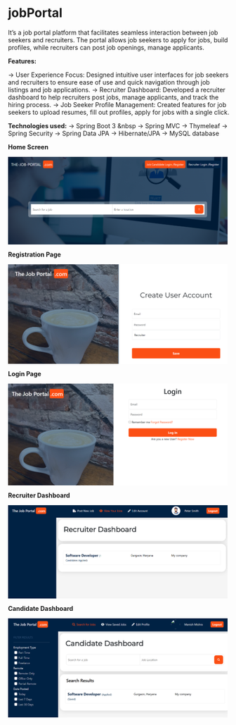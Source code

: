 # jobPortal

It’s a job portal platform that facilitates seamless interaction between job seekers and recruiters. The portal
allows job seekers to apply for jobs, build profiles, while recruiters can post job openings, manage applicants.


**Features:**

-> User Experience Focus: Designed intuitive user interfaces for job seekers and recruiters to ensure ease of use
and quick navigation through job listings and job applications.
-> Recruiter Dashboard: Developed a recruiter dashboard to help recruiters post jobs, manage applicants, and
track the hiring process.
-> Job Seeker Profile Management: Created features for job seekers to upload resumes, fill out profiles, apply for
jobs with a single click.

**Technologies used:**
-> Spring Boot 3
&nbsp -> Spring MVC
-> Thymeleaf
-> Spring Security
-> Spring Data JPA
-> Hibernate/JPA
-> MySQL database

**Home Screen**

<img align="center" alt="GIF" src="https://github.com/vikas-dubey-1901/jobPortal/blob/master/readme_util/home_screen.png" width="500"/>

**Registration Page**

<img align="center" alt="GIF" src="https://github.com/vikas-dubey-1901/jobPortal/blob/master/readme_util/registration.png" width="500"/>

**Login Page**

<img align="center" alt="GIF" src="https://github.com/vikas-dubey-1901/jobPortal/blob/master/readme_util/login_page.png" width="500"/>

**Recruiter Dashboard**

<img align="center" alt="GIF" src="https://github.com/vikas-dubey-1901/jobPortal/blob/master/readme_util/recruiter_dashboard.png" width="500"/>

**Candidate Dashboard**

<img align="center" alt="GIF" src="https://github.com/vikas-dubey-1901/jobPortal/blob/master/readme_util/job_seeker_dashboard.png" width="500"/>





